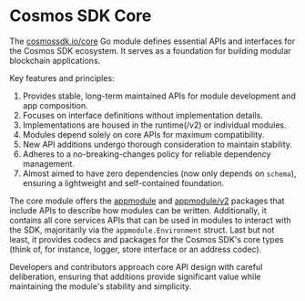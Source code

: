 # Cosmos SDK Core

The [cosmossdk.io/core](https://pkg.go.dev/cosmossdk.io/core) Go module defines essential APIs and interfaces for the Cosmos SDK ecosystem. It serves as a foundation for building modular blockchain applications.

Key features and principles:

1. Provides stable, long-term maintained APIs for module development and app composition.
2. Focuses on interface definitions without implementation details.
3. Implementations are housed in the runtime(/v2) or individual modules.
4. Modules depend solely on core APIs for maximum compatibility.
5. New API additions undergo thorough consideration to maintain stability.
6. Adheres to a no-breaking-changes policy for reliable dependency management.
7. Almost aimed to have zero dependencies (now only depends on `schema`), ensuring a lightweight and self-contained foundation.

The core module offers the [appmodule](https://pkg.go.dev/cosmossdk.io/core/appmodule) and [appmodule/v2](https://pkg.go.dev/cosmossdk.io/core/appmodule/v2) packages that include APIs to describe how modules can be written.
Additionally, it contains all core services APIs that can be used in modules to interact with the SDK, majoritarily via the `appmodule.Environment` struct.
Last but not least, it provides codecs and packages for the Cosmos SDK's core types (think of, for instance, logger, store interface or an address codec).

Developers and contributors approach core API design with careful deliberation, ensuring that additions provide significant value while maintaining the module's stability and simplicity.
